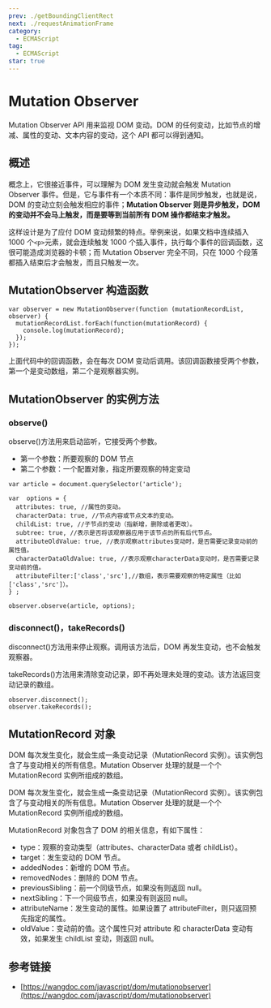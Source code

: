 ```yaml
---
prev: ./getBoundingClientRect
next: ./requestAnimationFrame
category:
  - ECMAScript
tag:
  - ECMAScript
star: true
---
```


# Mutation Observer

Mutation Observer API 用来监视 DOM 变动。DOM 的任何变动，比如节点的增减、属性的变动、文本内容的变动，这个 API 都可以得到通知。

<!-- more -->

## 概述

概念上，它很接近事件，可以理解为 DOM 发生变动就会触发 Mutation Observer 事件。但是，它与事件有一个本质不同：事件是同步触发，也就是说，DOM 的变动立刻会触发相应的事件；**Mutation Observer 则是异步触发，DOM 的变动并不会马上触发，而是要等到当前所有 DOM 操作都结束才触发。**

这样设计是为了应付 DOM 变动频繁的特点。举例来说，如果文档中连续插入 1000 个`<p>`元素，就会连续触发 1000 个插入事件，执行每个事件的回调函数，这很可能造成浏览器的卡顿；而 Mutation Observer 完全不同，只在 1000 个段落都插入结束后才会触发，而且只触发一次。

## MutationObserver 构造函数

```js:no-line-numbers
var observer = new MutationObserver(function (mutationRecordList, observer) {
  mutationRecordList.forEach(function(mutationRecord) {
    console.log(mutationRecord);
  });
});
```

上面代码中的回调函数，会在每次 DOM 变动后调用。该回调函数接受两个参数，第一个是变动数组，第二个是观察器实例。

## MutationObserver 的实例方法

### observe()

observe()方法用来启动监听，它接受两个参数。

- 第一个参数：所要观察的 DOM 节点
- 第二个参数：一个配置对象，指定所要观察的特定变动

```js:no-line-numbers
var article = document.querySelector('article');

var  options = {
  attributes: true, //属性的变动。
  characterData: true, //节点内容或节点文本的变动。
  childList: true, //子节点的变动（指新增，删除或者更改）。
  subtree: true, //表示是否将该观察器应用于该节点的所有后代节点。
  attributeOldValue: true, //表示观察attributes变动时，是否需要记录变动前的属性值。
  characterDataOldValue: true, //表示观察characterData变动时，是否需要记录变动前的值。
  attributeFilter:['class','src'],//数组，表示需要观察的特定属性（比如['class','src']）。
} ;

observer.observe(article, options);
```

### disconnect()，takeRecords()

disconnect()方法用来停止观察。调用该方法后，DOM 再发生变动，也不会触发观察器。

takeRecords()方法用来清除变动记录，即不再处理未处理的变动。该方法返回变动记录的数组。

```js:no-line-numbers
observer.disconnect();
observer.takeRecords();
```

## MutationRecord 对象

DOM 每次发生变化，就会生成一条变动记录（MutationRecord 实例）。该实例包含了与变动相关的所有信息。Mutation Observer 处理的就是一个个 MutationRecord 实例所组成的数组。

DOM 每次发生变化，就会生成一条变动记录（MutationRecord 实例）。该实例包含了与变动相关的所有信息。Mutation Observer 处理的就是一个个 MutationRecord 实例所组成的数组。

MutationRecord 对象包含了 DOM 的相关信息，有如下属性：

- type：观察的变动类型（attributes、characterData 或者 childList）。
- target：发生变动的 DOM 节点。
- addedNodes：新增的 DOM 节点。
- removedNodes：删除的 DOM 节点。
- previousSibling：前一个同级节点，如果没有则返回 null。
- nextSibling：下一个同级节点，如果没有则返回 null。
- attributeName：发生变动的属性。如果设置了 attributeFilter，则只返回预先指定的属性。
- oldValue：变动前的值。这个属性只对 attribute 和 characterData 变动有效，如果发生 childList 变动，则返回 null。

## 参考链接

- [https://wangdoc.com/javascript/dom/mutationobserver](https://wangdoc.com/javascript/dom/mutationobserver)
